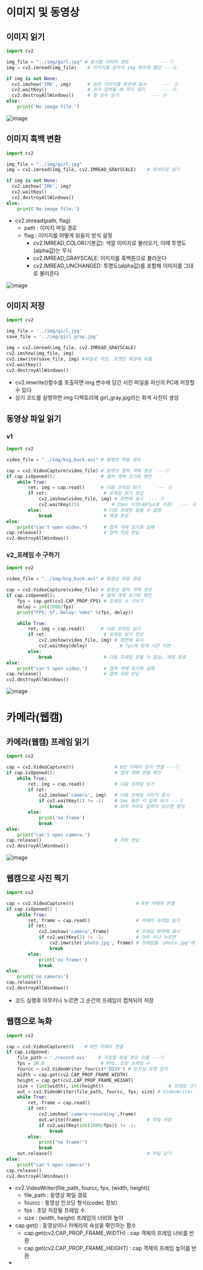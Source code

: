 # 이미지 및 동영상

## 이미지 읽기
```python
import cv2

img_file = "../img/girl.jpg" # 표시할 이미지 경로            ---①
img = cv2.imread(img_file)    # 이미지를 읽어서 img 변수에 할당 ---②

if img is not None:
  cv2.imshow('IMG', img)      # 읽은 이미지를 화면에 표시      --- ③
  cv2.waitKey()               # 키가 입력될 때 까지 대기      --- ④
  cv2.destroyAllWindows()     # 창 모두 닫기            --- ⑤
else:
    print('No image file.')
```
![image](https://github.com/zzeonii/OpenCV_study/assets/129237950/d2e7d9d4-7a95-40b2-9a8f-60068fa582e0)
 
## 이미지 흑백 변환
```python
import cv2

img_file = "../img/girl.jpg" 
img = cv2.imread(img_file, cv2.IMREAD_GRAYSCALE)    # 회색으로 읽기

if img is not None:
  cv2.imshow('IMG', img)
  cv2.waitKey()
  cv2.destroyAllWindows()
else:
    print('No image file.')
```
- cv2.imread(path, flag)
  - path : 이미지 파일 경로
  - flag : 이미지를 어떻게 읽을지 방식 설정
    - cv2.IMREAD_COLOR(기본값): 색깔 이미지로 불러오기, 이때 투명도(alpha값)는 무시
    - cv2.IMREAD_GRAYSCALE: 이미지를 흑백톤으로 불러온다
    - cv2.IMREAD_UNCHANGED: 투명도(alpha값)를 포함해 이미지를 그대로 불러온다

![image](https://github.com/zzeonii/OpenCV_study/assets/129237950/02242e8c-ec3f-43a7-a26e-5dfd61ecefd2)

## 이미지 저장
```python
import cv2

img_file = '../img/girl.jpg'
save_file = '../img/girl_gray.jpg'

img = cv2.imread(img_file, cv2.IMREAD_GRAYSCALE)
cv2.imshow(img_file, img)
cv2.imwrite(save_file, img) #파일로 저장, 포맷은 확장에 따름
cv2.waitKey()
cv2.destroyAllWindows()
```
- cv2.imwrite()함수를 호출하면 img 변수에 담긴 사진 파일을 자신의 PC에 저장할 수 있다
- 상기 코드를 실행하면 img 디렉토리에 girl_gray.jpg라는 회색 사진이 생성

## 동영상 파일 읽기
### v1
```python
import cv2

video_file = "../img/big_buck.avi" # 동영상 파일 경로

cap = cv2.VideoCapture(video_file) # 동영상 캡쳐 객체 생성  ---①
if cap.isOpened():                 # 캡쳐 객체 초기화 확인
    while True:
        ret, img = cap.read()      # 다음 프레임 읽기      --- ②
        if ret:                     # 프레임 읽기 정상
            cv2.imshow(video_file, img) # 화면에 표시  --- ③
            cv2.waitKey(25)            # 25ms 지연(40fps로 가정)   --- ④
        else:                       # 다음 프레임 읽을 수 없음
            break                   # 재생 완료
else:
    print("can't open video.")      # 캡쳐 객체 초기화 실패
cap.release()                       # 캡쳐 자원 반납
cv2.destroyAllWindows()
```
### v2_프레임 수 구하기
```python
import cv2

video_file = "../img/big_buck.avi" # 동영상 파일 경로

cap = cv2.VideoCapture(video_file) # 동영상 캡쳐 객체 생성
if cap.isOpened():                 # 캡쳐 객체 초기화 확인
    fps = cap.get(cv2.CAP_PROP_FPS) # 프레임 수 구하기
    delay = int(1000/fps)
    print("FPS: %f, Delay: %dms" %(fps, delay))

    while True:
        ret, img = cap.read()      # 다음 프레임 읽기
        if ret:                     # 프레임 읽기 정상
            cv2.imshow(video_file, img) # 화면에 표시
            cv2.waitKey(delay)            # fps에 맞게 시간 지연
        else:
            break                   # 다음 프레임 읽을 수 없슴, 재생 완료
else:
    print("can't open video.")      # 캡쳐 객체 초기화 실패
cap.release()                       # 캡쳐 자원 반납
cv2.destroyAllWindows()
```
![image](https://github.com/zzeonii/OpenCV_study/assets/129237950/090480af-b59d-4c30-a4f1-7ed35665d29f)

# 카메라(웹캠)

## 카메라(웹캠) 프레임 읽기
```python
import cv2

cap = cv2.VideoCapture(0)               # 0번 카메라 장치 연결 ---①
if cap.isOpened():                      # 캡쳐 객체 연결 확인
    while True:
        ret, img = cap.read()           # 다음 프레임 읽기
        if ret:
            cv2.imshow('camera', img)   # 다음 프레임 이미지 표시
            if cv2.waitKey(1) != -1:    # 1ms 동안 키 입력 대기 ---②
                break                   # 아무 키라도 입력이 있으면 중지
        else:
            print('no frame')
            break
else:
    print("can't open camera.")
cap.release()                           # 자원 반납
cv2.destroyAllWindows()
```
![image](https://github.com/zzeonii/OpenCV_study/assets/129237950/e7595b1d-d9c6-471f-a78e-431228eea750)

## 웹캠으로 사진 찍기
```python
import cv2

cap = cv2.VideoCapture(0)                       # 0번 카메라 연결
if cap.isOpened() :
    while True:
        ret, frame = cap.read()                 # 카메라 프레임 읽기
        if ret:
            cv2.imshow('camera',frame)          # 프레임 화면에 표시
            if cv2.waitKey(1) != -1:            # 아무 키나 누르면
                cv2.imwrite('photo.jpg', frame) # 프레임을 'photo.jpg'에 저장
                break
        else:
            print('no frame!')
            break
else:
    print('no camera!')
cap.release()
cv2.destroyAllWindows()
```
- 코드 실행후 아무키나 누르면 그 순간의 프레임이 캡쳐되어 저장

## 웹캠으로 녹화
```python
import cv2

cap = cv2.VideoCapture(0)    # 0번 카메라 연결
if cap.isOpened:
    file_path = './record.avi'    # 저장할 파일 경로 이름 ---①
    fps = 30.0                     # FPS, 초당 프레임 수
    fourcc = cv2.VideoWriter_fourcc(*'DIVX') # 인코딩 포맷 문자
    width = cap.get(cv2.CAP_PROP_FRAME_WIDTH)
    height = cap.get(cv2.CAP_PROP_FRAME_HEIGHT)
    size = (int(width), int(height))                        # 프레임 크기
    out = cv2.VideoWriter(file_path, fourcc, fps, size) # VideoWriter 객체 생성
    while True:
        ret, frame = cap.read()
        if ret:
            cv2.imshow('camera-recording',frame)
            out.write(frame)                        # 파일 저장
            if cv2.waitKey(int(1000/fps)) != -1: 
                break
        else:
            print("no frame!")
            break
    out.release()                                   # 파일 닫기
else:
    print("can't open camera!")
cap.release()
cv2.destroyAllWindows()
```
- cv2.VideoWriter(file_path, fourcc, fps, (width, height))
  - file_path : 동영상 파일 경로
  - fourcc : 동영상 인코딩 형식(codec 정보)
  - fps : 초당 저장될 프레임 수
  - size : (width, height) 프레임의 너비와 높이
- cap.get() : 동영상이나 카메라의 속성을 확인하는 함수
  - cap.get(cv2.CAP_PROP_FRAME_WIDTH) : cap 객체의 프레임 너비를 반환
  - cap.get(cv2.CAP_PROP_FRAME_HEIGHT) : cap 객체의 프레임 높이를 반환
- 

